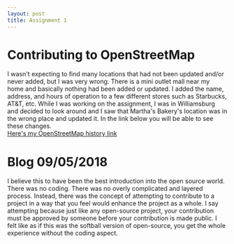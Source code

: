 ```yaml
---
layout: post
title: Assignment 1
---
```


# Contributing to OpenStreetMap
I wasn't expecting to find many locations that had not been updated and/or never added, but I was very wrong. There is 
a mini outlet mall near my home and basically nothing had been added or updated. I added the name, address, and hours 
of operation to a few different stores such as Starbucks, AT&T, etc. While I was working on the assignment, I was in 
Williamsburg and decided to look around and I saw that Martha's Bakery's location was in the wrong place and updated it. 
In the link below you will be able to see these changes.  
[Here's my OpenStreetMap history link](https://www.openstreetmap.org/user/johncgenere/history)

# Blog 09/05/2018
I believe this to have been the best introduction into the open source world. There was no coding. There was no overly
complicated and layered process. Instead, there was the concept of attempting to contribute to a project in a way that 
you feel would enhance the project as a whole. I say attempting because just like any open-source project, your contribution
must be approved by someone before your contribution is made public. I felt like as if this was the softball version 
of open-source, you get the whole experience without the coding aspect. 
